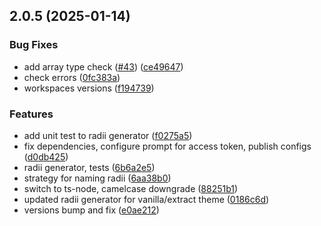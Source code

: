 ## 2.0.5 (2025-01-14)

### Bug Fixes

- add array type check ([#43](https://github.com/atls/figma/issues/43)) ([ce49647](https://github.com/atls/figma/commit/ce4964798481299934960932549c0da156885d3a))
- check errors ([0fc383a](https://github.com/atls/figma/commit/0fc383ad2de8e24a500bb41b88446a76e39521a8))
- workspaces versions ([f194739](https://github.com/atls/figma/commit/f1947396015b90ce5dbb913549f9ff6bb13059b8))

### Features

- add unit test to radii generator ([f0275a5](https://github.com/atls/figma/commit/f0275a52f88bdafc54a384a854fb84e7de835a06))
- fix dependencies, configure prompt for access token, publish configs ([d0db425](https://github.com/atls/figma/commit/d0db42522e5a90b1da9a81afd633ea1cd59002fa))
- radii generator, tests ([6b6a2e5](https://github.com/atls/figma/commit/6b6a2e50f7701457dc05e3a6e4a612eef0d64c74))
- strategy for naming radii ([6aa38b0](https://github.com/atls/figma/commit/6aa38b0eddac1ae21d03ad44cf2dc13e2ca3524b))
- switch to ts-node, camelcase downgrade ([88251b1](https://github.com/atls/figma/commit/88251b1656f9d21b72a54f797e17a3649d87b540))
- updated radii generator for vanilla/extract theme ([0186c6d](https://github.com/atls/figma/commit/0186c6d0dbf4822c57523aebf9e4891ec9bab09c))
- versions bump and fix ([e0ae212](https://github.com/atls/figma/commit/e0ae2123cfe154812d7050e93e2fb150e1a3c331))
